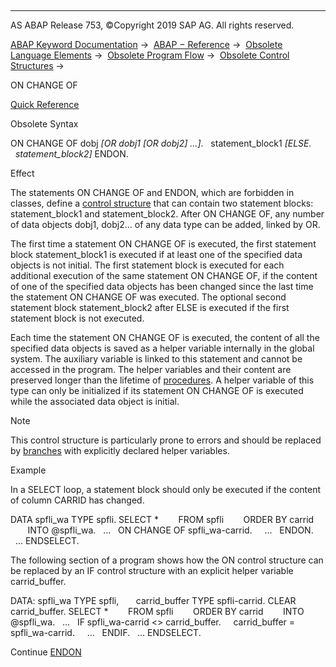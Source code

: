  

* * *

AS ABAP Release 753, ©Copyright 2019 SAP AG. All rights reserved.

[ABAP Keyword Documentation](https://help.sap.com/doc/abapdocu_753_index_htm/7.53/en-US/abenabap.htm) →  [ABAP − Reference](https://help.sap.com/doc/abapdocu_753_index_htm/7.53/en-US/abenabap_reference.htm) →  [Obsolete Language Elements](https://help.sap.com/doc/abapdocu_753_index_htm/7.53/en-US/abenabap_obsolete.htm) →  [Obsolete Program Flow](https://help.sap.com/doc/abapdocu_753_index_htm/7.53/en-US/abenobsolete_program_flow.htm) →  [Obsolete Control Structures](https://help.sap.com/doc/abapdocu_753_index_htm/7.53/en-US/abenobsolete_control_structures.htm) → 

ON CHANGE OF

[Quick Reference](https://help.sap.com/doc/abapdocu_753_index_htm/7.53/en-US/abapon_change_of_shortref.htm)

Obsolete Syntax

ON CHANGE OF dobj *\[*OR dobj1 *\[*OR dobj2*\]* ...*\]*.
  statement\_block1
*\[*ELSE.
  statement\_block2*\]*
ENDON.

Effect

The statements ON CHANGE OF and ENDON, which are forbidden in classes, define a [control structure](https://help.sap.com/doc/abapdocu_753_index_htm/7.53/en-US/abencontrol_structure_glosry.htm "Glossary Entry") that can contain two statement blocks: statement\_block1 and statement\_block2. After ON CHANGE OF, any number of data objects dobj1, dobj2... of any data type can be added, linked by OR.

The first time a statement ON CHANGE OF is executed, the first statement block statement\_block1 is executed if at least one of the specified data objects is not initial. The first statement block is executed for each additional execution of the same statement ON CHANGE OF, if the content of one of the specified data objects has been changed since the last time the statement ON CHANGE OF was executed. The optional second statement block statement\_block2 after ELSE is executed if the first statement block is not executed.

Each time the statement ON CHANGE OF is executed, the content of all the specified data objects is saved as a helper variable internally in the global system. The auxiliary variable is linked to this statement and cannot be accessed in the program. The helper variables and their content are preserved longer than the lifetime of [procedures](https://help.sap.com/doc/abapdocu_753_index_htm/7.53/en-US/abenprocedure_glosry.htm "Glossary Entry"). A helper variable of this type can only be initialized if its statement ON CHANGE OF is executed while the associated data object is initial.

Note

This control structure is particularly prone to errors and should be replaced by [branches](https://help.sap.com/doc/abapdocu_753_index_htm/7.53/en-US/abenbranch_1_glosry.htm "Glossary Entry") with explicitly declared helper variables.

Example

In a SELECT loop, a statement block should only be executed if the content of column CARRID has changed.

DATA spfli\_wa TYPE spfli.
SELECT \*
       FROM spfli
       ORDER BY carrid
       INTO @spfli\_wa.
  ...
  ON CHANGE OF spfli\_wa-carrid.
    ...
  ENDON.
  ...
ENDSELECT.

The following section of a program shows how the ON control structure can be replaced by an IF control structure with an explicit helper variable carrid\_buffer.

DATA: spfli\_wa TYPE spfli,
      carrid\_buffer TYPE spfli-carrid.
CLEAR carrid\_buffer.
SELECT \*
       FROM spfli
       ORDER BY carrid
       INTO @spfli\_wa.
  ...
  IF spfli\_wa-carrid <> carrid\_buffer.
    carrid\_buffer = spfli\_wa-carrid.
    ...
  ENDIF.
  ...
ENDSELECT.

Continue
[ENDON](https://help.sap.com/doc/abapdocu_753_index_htm/7.53/en-US/abapendon.htm)